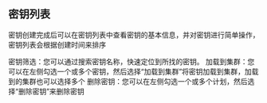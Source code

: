 ## 密钥列表

密钥创建完成后可以在密钥列表中查看密钥的基本信息，并对密钥进行简单操作，密钥列表会根据创建时间来排序


密钥筛选：您可以通过搜索密钥名称，快速定位到所找的密钥。
加载到集群：您可以在左侧勾选一个或多个密钥，然后选择“加载到集群”将密钥加载到集群，加载到的集群也可以选择多个
删除密钥：您可以在左侧勾选一个或多个计划，然后选择“删除密钥”来删除密钥